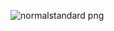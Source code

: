 ![normalstandard png](https://github.com/user-attachments/assets/3e80bb7b-1a94-46e3-9e61-b3158da2ed24)
